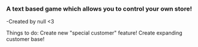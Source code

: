 <h3>A text based game which allows you to control your own store!</h3>

</h3>-Created by null <3</h3>

Things to do:
Create new "special customer" feature!
Create expanding customer base!
